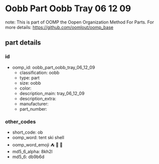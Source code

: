 # Oobb Part Oobb Tray 06 12 09  

note: This is part of OOMP the Oopen Organization Method For Parts. For more details: https://github.com/oomlout/oomp_base

##  part details





### id
* oomp_id: oobb_part_oobb_tray_06_12_09
  * classification: oobb
  * type: part
  * size: oobb
  * color: 
  * description_main: tray_06_12_09
  * description_extra: 
  * manufacturer: 
  * part_number: 

### other_codes
* short_code: ob
* oomp_word: tent ski shell
* oomp_word_emoji :tent: :ski: :shell:
* md5_6_alpha: 8kh2l
* md5_6: db9b6d